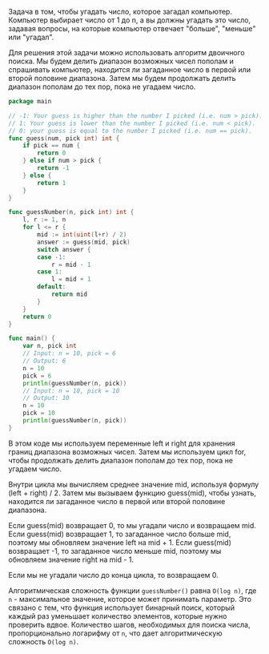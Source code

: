 Задача в том, чтобы угадать число, которое загадал компьютер. Компьютер выбирает число от 1 до n, а вы должны угадать это число, задавая вопросы, на которые компьютер отвечает "больше", "меньше" или "угадал".

Для решения этой задачи можно использовать алгоритм двоичного поиска. Мы будем делить диапазон возможных чисел пополам и спрашивать компьютер, находится ли загаданное число в первой или второй половине диапазона. Затем мы будем продолжать делить диапазон пополам до тех пор, пока не угадаем число.

```go
package main

// -1: Your guess is higher than the number I picked (i.e. num > pick).
// 1: Your guess is lower than the number I picked (i.e. num < pick).
// 0: your guess is equal to the number I picked (i.e. num == pick).
func guess(num, pick int) int {
	if pick == num {
		return 0
	} else if num > pick {
		return -1
	} else {
		return 1
	}
}

func guessNumber(n, pick int) int {
	l, r := 1, n
	for l <= r {
		mid := int(uint(l+r) / 2)
		answer := guess(mid, pick)
		switch answer {
		case -1:
			r = mid - 1
		case 1:
			l = mid + 1
		default:
			return mid
		}
	}
	return 0
}

func main() {
	var n, pick int
	// Input: n = 10, pick = 6
	// Output: 6
	n = 10
	pick = 6
	println(guessNumber(n, pick))
	// Input: n = 10, pick = 10
	// Output: 10
	n = 10
	pick = 10
	println(guessNumber(n, pick))
}
```

В этом коде мы используем переменные left и right для хранения границ диапазона возможных чисел. Затем мы используем цикл for, чтобы продолжать делить диапазон пополам до тех пор, пока не угадаем число.

Внутри цикла мы вычисляем среднее значение mid, используя формулу (left + right) / 2. Затем мы вызываем функцию guess(mid), чтобы узнать, находится ли загаданное число в первой или второй половине диапазона.

Если guess(mid) возвращает 0, то мы угадали число и возвращаем mid. Если guess(mid) возвращает 1, то загаданное число больше mid, поэтому мы обновляем значение left на mid + 1. Если guess(mid) возвращает -1, то загаданное число меньше mid, поэтому мы обновляем значение right на mid - 1.

Если мы не угадали число до конца цикла, то возвращаем 0.

Алгоритмическая сложность функции `guessNumber()` равна `O(log n)`, где `n` - максимальное значение, которое может принимать параметр. Это связано с тем, что функция использует бинарный поиск, который каждый раз уменьшает количество элементов, которые нужно проверить вдвое. Количество шагов, необходимых для поиска числа, пропорционально логарифму от `n`, что дает алгоритмическую сложность `O(log n)`.
